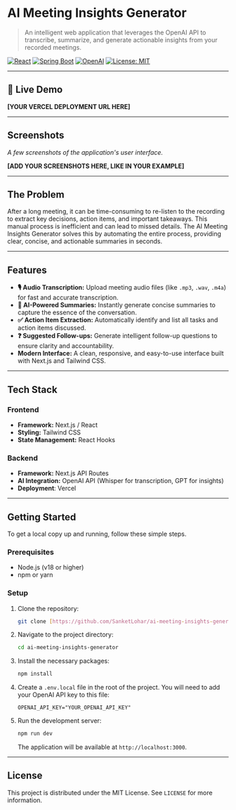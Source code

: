 # AI Meeting Insights Generator 

> An intelligent web application that leverages the OpenAI API to transcribe, summarize, and generate actionable insights from your recorded meetings.

[![React](https://img.shields.io/badge/React-20232A?style=for-the-badge&logo=react&logoColor=61DAFB)](https://reactjs.org/)
[![Spring Boot](https://img.shields.io/badge/Spring_Boot-F2F4F9?style=for-the-badge&logo=spring&logoColor=6DB33F)](https://spring.io/projects/spring-boot)
[![OpenAI](https://img.shields.io/badge/OpenAI-412991?style=for-the-badge&logo=openai&logoColor=white)](https://openai.com/)
[![License: MIT](https://img.shields.io/badge/License-MIT-yellow.svg?style=for-the-badge)](https://opensource.org/licenses/MIT)

---

## 🚀 Live Demo

**[YOUR VERCEL DEPLOYMENT URL HERE]**

---

## Screenshots

*A few screenshots of the application's user interface.*

**[ADD YOUR SCREENSHOTS HERE, LIKE IN YOUR EXAMPLE]**

---

##  The Problem

After a long meeting, it can be time-consuming to re-listen to the recording to extract key decisions, action items, and important takeaways. This manual process is inefficient and can lead to missed details. The AI Meeting Insights Generator solves this by automating the entire process, providing clear, concise, and actionable summaries in seconds.

---

## Features

* **🎙️ Audio Transcription:** Upload meeting audio files (like `.mp3`, `.wav`, `.m4a`) for fast and accurate transcription.
* **🤖 AI-Powered Summaries:** Instantly generate concise summaries to capture the essence of the conversation.
* **✅ Action Item Extraction:** Automatically identify and list all tasks and action items discussed.
* **❓ Suggested Follow-ups:** Generate intelligent follow-up questions to ensure clarity and accountability.
* **Modern Interface:** A clean, responsive, and easy-to-use interface built with Next.js and Tailwind CSS.

---

## Tech Stack

### Frontend
* **Framework:** Next.js / React
* **Styling:** Tailwind CSS
* **State Management:** React Hooks

### Backend
* **Framework:** Next.js API Routes
* **AI Integration:** OpenAI API (Whisper for transcription, GPT for insights)
* **Deployment**: Vercel

---

## Getting Started

To get a local copy up and running, follow these simple steps.

### Prerequisites

* Node.js (v18 or higher)
* npm or yarn

### Setup

1.  Clone the repository:
    ```sh
    git clone [https://github.com/SanketLohar/ai-meeting-insights-generator.git](https://github.com/SanketLohar/ai-meeting-insights-generator.git)
    ```
2.  Navigate to the project directory:
    ```sh
    cd ai-meeting-insights-generator
    ```
3.  Install the necessary packages:
    ```sh
    npm install
    ```
4.  Create a `.env.local` file in the root of the project. You will need to add your OpenAI API key to this file:
    ```env
    OPENAI_API_KEY="YOUR_OPENAI_API_KEY"
    ```
5.  Run the development server:
    ```sh
    npm run dev
    ```
    The application will be available at `http://localhost:3000`.

---

## License

This project is distributed under the MIT License. See `LICENSE` for more information.
